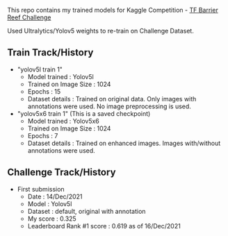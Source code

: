 This repo contains my trained models for Kaggle Competition - [TF Barrier Reef Challenge](https://www.kaggle.com/c/tensorflow-great-barrier-reef)

Used Ultralytics/Yolov5 weights to re-train on Challenge Dataset.

## Train Track/History
- "yolov5l train 1"
	- Model trained : Yolov5l
	- Trained on Image Size : 1024
	- Epochs : 15
	- Dataset details : Trained on original data. Only images with annotations were used. No image preprocessing is used.
- "yolov5x6 train 1" (This is a saved checkpoint)
	- Model trained : Yolov5x6
	- Trained on Image Size : 1024
	- Epochs : 7
	- Dataset details : Trained on enhanced images. Images with/without annotations were used.

## Challenge Track/History
- First submission 
	- Date : 14/Dec/2021
	- Model : Yolov5l
	- Dataset : default, original with annotation
	- My score : 0.325 
	- Leaderboard Rank #1 score : 0.619 as of 16/Dec/2021
